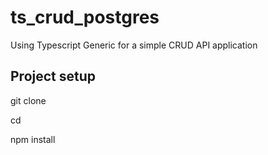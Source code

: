 # ts_crud_postgres
Using Typescript Generic for a simple CRUD API application

## Project setup
git clone <repo>

cd <repo>

npm install

